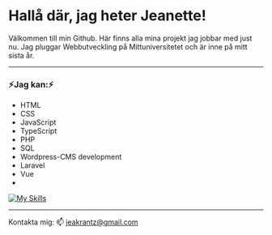 # Hallå där, jag heter Jeanette!


Välkommen till min Github. Här finns alla mina projekt jag jobbar med just nu. 
Jag pluggar Webbutveckling på Mittuniversitetet och är inne på mitt sista år. 

---

### ⚡Jag kan:⚡
- HTML
- CSS
- JavaScript
- TypeScript
- PHP
- SQL
- Wordpress-CMS development
- Laravel
- Vue
- 
[![My Skills](https://skillicons.dev/icons?i=js,html,css,wasm)](https://skillicons.dev)

---

Kontakta mig:
📫 jeakrantz@gmail.com
